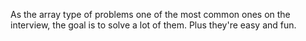 As the array type of problems one of the most common ones on the interview, the goal is to solve a lot of them. Plus they're easy and fun.
